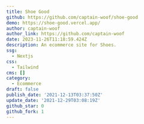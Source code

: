 ```yaml
---
title: Shoe Good
github: https://github.com/captain-woof/shoe-good
demo: https://shoe-good.vercel.app/
author: captain-woof
author_link: https://github.com/captain-woof
date: 2023-11-26T11:18:59.424Z
description: An ecommerce site for Shoes.
ssg:
  - Nextjs
css:
  - Tailwind
cms: []
category:
  - Ecommerce
draft: false
publish_date: '2021-12-13T03:37:50Z'
update_date: '2021-12-29T03:08:19Z'
github_star: 0
github_fork: 1
---
```

